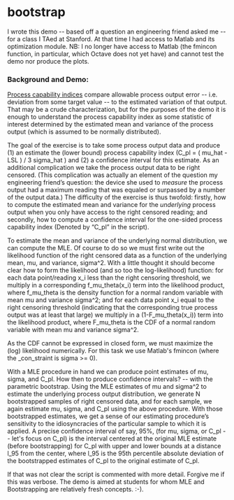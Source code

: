 # bootstrap

  I wrote this demo -- based off a question an engineering friend asked me -- for a class I TAed at Stanford. At that time I had access to Matlab and its optimization module. NB: I no longer have access to Matlab (the fmincon function, in particular, which Octave does not yet have) and cannot test the demo nor produce the plots.

### Background and Demo:

  [Process capability indices](http://en.wikipedia.org/wiki/Process_capability_index) compare allowable process output error -- i.e. deviation from some target value -- to the estimated variation of that output. That may be a crude characterization, but for the purposes of the demo it is enough to understand the process capability index as some statistic of interest determined by the estimated mean and variance of the process output (which is assumed to be normally distributed).

  The goal of the exercise is to take some process output data and produce (1) an estimate the (lower bound) process capability index (C_pl =  ( mu_hat - LSL ) / 3 sigma_hat ) and (2) a confidence interval for this estimate. As an additional complication we take the process output data to be right censored. (This complication was actually an element of the question my engineering friend’s question: the device she used to *measure* the process output had a maximum reading that was equaled or surpassed by a number of the output data.) The difficulty of the exercise is thus twofold: firstly, how to compute the estimated mean and variance for the *underlying* process output when you only have access to the right censored reading; and secondly, how to compute a confidence interval for the one-sided process capability index (Denoted by “C_pl” in the script).

  To estimate the mean and variance of the underlying normal distribution, we can compute the MLE. Of course to do so we must first write out the likelihood function of the right censored data as a function of the underlying mean, mu, and variance, sigma^2. With a little thought it should become clear how to form the likelihood (and so too the log-likelihood) function: for each data point/reading x_i less than the right censoring threshold, we multiply in a corresponding f_mu_theta(x_i) term into the likelihood product, where f_mu_theta is the density function for a normal random variable with mean mu and variance sigma^2; and for each data point x_i equal to the right censoring threshold (indicating that the corresponding true process output was at least that large) we multiply in a (1-F_mu_theta(x_i)) term into the likelihood product, where F_mu_theta is the CDF of a normal random variable with mean mu and variance sigma^2.

  As the CDF cannot be expressed in closed form, we must maximize the (log) likelihood numerically. For this task we use Matlab's fmincon (where the _con_straint is sigma >= 0).

  With a MLE procedure in hand we can produce point estimates of mu, sigma, and C_pl. How then to produce confidence intervals? -- with the parametric bootstrap. Using the MLE estimates of mu and sigma^2 to estimate the underlying process output distribution, we generate N bootstrapped samples of right censored data, and for each sample, we again estimate mu, sigma, and C_pl using the above procedure. With those bootstrapped estimates, we get a sense of our estimating procedure’s sensitivity to the idiosyncracies of the particular sample to which it is applied. A precise confidence interval of say, 95%, (for mu, sigma, or C_pl -- let's focus on C_pl) is the interval centered at the original MLE estimate (before bootstrapping) for C_pl with upper and lower bounds at a distance l_95 from the center, where l_95 is the 95th percentile absolute deviation of the bootstrapped estimates of C_pl to the original estimate of C_pl.

  If that was not clear the script is commented with more detail. Forgive me if this was verbose. The demo is aimed at students for whom MLE and Bootstrapping are relatively fresh concepts. :-).

